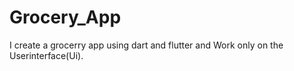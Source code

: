 # Grocery_App
I create a  grocerry app using dart and flutter and Work only on the Userinterface(Ui).
